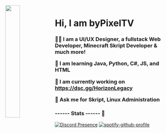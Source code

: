 <img align='left' src='https://cdn.discordapp.com/attachments/959477385626026024/975700403792515122/profile-first-issue-dark.png' width='30%'/> 

<h1 align="left">Hi, I am byPixelTV</h1>

<h3 align="left">

  👨‍💻 I am a **UI/UX Designer, a fullstack Web Developer, Minecraft Skript Developer & much more!**

  🌱 I am learning **Java, Python, C#, JS, and HTML**
  
  🔭 I am currently working on https://dsc.gg/HorizonLegacy
    
  💬 Ask me for **Skript, Linux Administration**
  
</h3>

### ------ Stats ------ 🚀

[![Discord Presence](https://lanyard.cnrad.dev/api/918149623133143061?&idleMessage=Probably%20doing%20something%20else...&borderRadius=30px)](https://discord.com/users/918149623133143061) [![spotify-github-profile](https://spotify-github-profile.vercel.app/api/view?uid=f0i50m4jcbevvww0rj8uzcg6q&cover_image=true&theme=novatorem&show_offline=true&background_color=000000&interchange=true&bar_color=0ba800&bar_color_cover=true)](https://spotify-github-profile.vercel.app/api/view?uid=f0i50m4jcbevvww0rj8uzcg6q&redirect=true)
